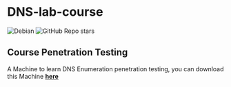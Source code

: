 # DNS-lab-course

![Debian](https://img.shields.io/badge/Debian-D70A53?style=for-the-badge&logo=debian&logoColor=white)
![GitHub Repo stars](https://img.shields.io/github/stars/chikyukrish/DNS-lab-course)

## Course Penetration Testing
A Machine to learn DNS Enumeration penetration testing, you can download this Machine **[here](https://)**
